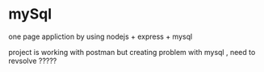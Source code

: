 # mySql

one page appliction by using nodejs + express + mysql 

project is working with postman but creating problem with mysql , need to revsolve ?????